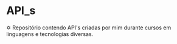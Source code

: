 <h1>API_s</h1>

✡ Repositório contendo API's criadas por mim durante cursos em linguagens e tecnologias diversas.

